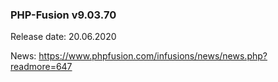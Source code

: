 ### PHP-Fusion v9.03.70
Release date: 20.06.2020

News: https://www.phpfusion.com/infusions/news/news.php?readmore=647
